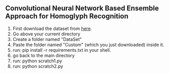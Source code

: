
## Convolutional Neural Network Based Ensemble Approach for Homoglyph Recognition

1. First download the dataset from [here](https://drive.google.com/open?id=1LF4A6daY0loiCYEsp_TzGH5PpNaSZB3a). 
2. Go above your current directory
3. Create a folder named "DataSet"
4. Paste the folder named "Custom" (which you just downloaded) inside it. 
5. run: pip install -r requirements.txt in your shell.
6. go back to the main directory
7. run: python scratch1.py
8. run: python scratch2.py 

